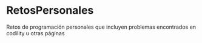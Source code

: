 # RetosPersonales
Retos de programación personales que incluyen problemas encontrados en codility u otras páginas
